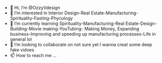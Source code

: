 - 👋 Hi, I’m @OzzyVdesign
- 👀 I’m interested in Interior Design-Real Estate-Manufacturing-Spirituality-Fasting-Phycology 
- 🌱 I’m currently learning Spirituality-Manufacturing-Real Estate-Design-Building-Movie making-YouTubing- Making Money, Expanding business-Improving and speeding up manufacturing processes-Life in general lol
- 💞️ I’m looking to collaborate on not sure yet I wanna creat some deep fake vidoes 
- 📫 How to reach me ...

<!---
OzzyVdesign/OzzyVdesign is a ✨ special ✨ repository because its `README.md` (this file) appears on your GitHub profile.
You can click the Preview link to take a look at your changes.
--->
